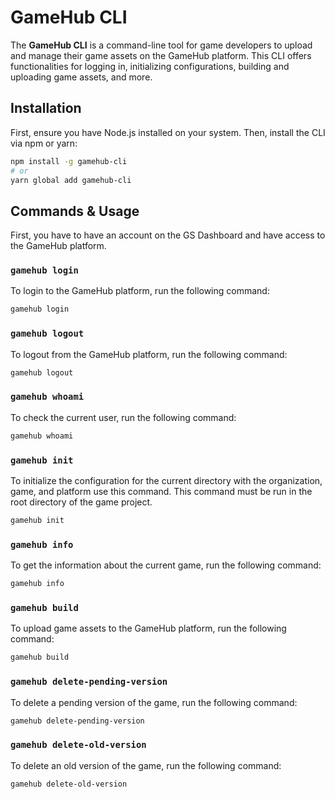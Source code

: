 # GameHub CLI

The **GameHub CLI** is a command-line tool for game developers to upload and manage their game assets on the GameHub platform. This CLI offers functionalities for logging in, initializing configurations, building and uploading game assets, and more.

## Installation

First, ensure you have Node.js installed on your system. Then, install the CLI via npm or yarn:

```bash
npm install -g gamehub-cli
# or
yarn global add gamehub-cli
```

## Commands & Usage

First, you have to have an account on the GS Dashboard and have access to the GameHub platform.

### `gamehub login`

To login to the GameHub platform, run the following command:

```bash
gamehub login
```

### `gamehub logout`

To logout from the GameHub platform, run the following command:

```bash
gamehub logout
```

### `gamehub whoami`

To check the current user, run the following command:

```bash
gamehub whoami
```

### `gamehub init`

To initialize the configuration for the current directory with the organization, game, and platform use this command. This command must be run in the root directory of the game project.

```bash
gamehub init
```

### `gamehub info`

To get the information about the current game, run the following command:

```bash
gamehub info
```

### `gamehub build`

To upload game assets to the GameHub platform, run the following command:

```bash
gamehub build
```

### `gamehub delete-pending-version`

To delete a pending version of the game, run the following command:

```bash
gamehub delete-pending-version
```

### `gamehub delete-old-version`

To delete an old version of the game, run the following command:

```bash
gamehub delete-old-version
```
